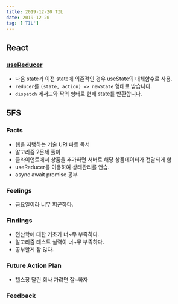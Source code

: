 ```yaml
---
title: 2019-12-20 TIL
date: 2019-12-20
tag: ['TIL']
---
```


## React

### [useReducer](https://ko.reactjs.org/docs/hooks-reference.html#usereducer)

- 다음 state가 이전 state에 의존적인 경우 useState의 대체함수로 사용.
- `reducer`를 `(state, action) => newState` 형태로 받습니다.
- `dispatch` 메서드와 짝의 형태로 현재 state를 반환합니다.

## 5FS

### Facts

- 웹을 지탱하는 기술 URI 파트 독서
- 알고리즘 2문제 풀이
- 클라이언트에서 상품을 추가하면 서버로 해당 상품데이터가 전달되게 함
- useReducer를 이용하여 상태관리를 연습.
- async await promise 공부

### Feelings

- 금요일이라 너무 피곤하다.

### Findings

- 전산학에 대한 기초가 너~무 부족하다.
- 알고리즘 테스트 실력이 너~무 부족하다.
- 공부할게 참 많다.

### Future Action Plan

- 헬스장 달린 회사 가려면 잘~하자

### Feedback
